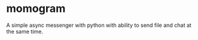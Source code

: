 # momogram
A simple async messenger with python with ability to send file and chat at the same time.
